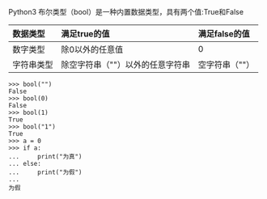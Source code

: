 Python3 布尔类型（bool）是一种内置数据类型，具有两个值:True和False

| 数据类型 | 满足true的值 | 满足false的值 |
| :--- | :--- | :--- |
| 数字类型 | 除0以外的任意值 | 0 |
| 字符串类型 | 除空字符串（""）以外的任意字符串 | 空字符串（""） |

```
>>> bool("")
False
>>> bool(0)
False
>>> bool(1)
True
>>> bool("1")
True
>>> a = 0
>>> if a:
...     print("为真")
... else:
...     print("为假")
...
为假
```



